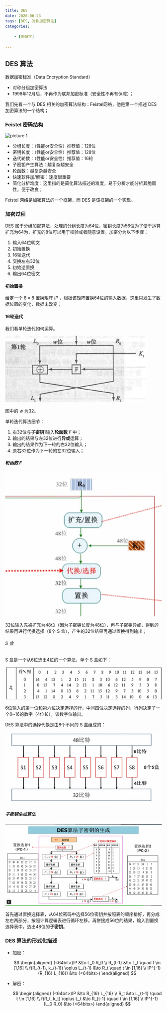 ```yaml
---
title: DES
date: 2020-06-23
tags: [DES, 对称加密算法]
categories: 

    - [密码学]

---
```


## DES 算法

数据加密标准（Data Encryption Standard）

* 对称分组加密算法
* 1998年12月后，不再作为联邦加密标准（安全性不再有保障）；

我们先看一个与 DES 相关的加密算法结构：Feistel网络，他是第一个描述 DES 加密算法的一个结构；

### Feistel 密码结构

![picture 1](assets/502be0a45acdc4ea392b5f6e9ad88024ce4bf135f203a13bf5a96cbd85fdfb66.png)

* 分组长度：（性能or安全性）推荐值：128位
* 密钥长度：（性能or安全性）推荐值：128位
* 迭代轮数：（性能or安全性）推荐值：16轮
* 子密钥产生算法：越复杂越安全
* 轮函数：越复杂越安全
* 快速软件加/解密：速度很重要
* 简化分析难度：这里指的是简化算法描述的难度，易于分析才能分析其脆弱性，便于改良；

Feistel 网络是加密算法的一个框架，而 DES 是该框架的一个实现。

### 加密过程

DES 属于分组加密算法，处理的分组长度为64位，密钥长度为56位为了便于运算扩充为64为，扩充的8位可以用于校验或者随意设置。加密分为以下步骤：

1. 输入64位明文
2. 初始置换
3. 16轮迭代
4. 交换左右32位
5. 初始逆置换
6. 输出64位密文

#### 初始置换

给定一个 $8 \times 8$ 置换矩阵 $IP$ ，根据该矩阵置换64位的输入数据，这里只发生了数据位置的变化，数据未改变；

#### 16轮迭代

我们看单轮迭代如何运算。

![picture 2](assets/89a7683a4ee52d60a72fa277a5ff08a82a7b27c2595f118364eeebffbb81fd76.png)

图中的 $w$ 为32。

单轮迭代算法细节：

1. 右32位与**子密钥**1输入**轮函数** $F$ 中；
2. 输出的结果与左32位进行**异或**运算；
3. 输出的结果作为下一轮的右32位输入；
4. 原右32位作为下一轮的左32位输入；

##### 轮函数 $F$

![picture 3](assets/c1b354263132167202b19e2ae70dd089b9a84db2f60d37d72d51d2c83dc6ce04.png)

32位输入先被扩充为48位（因为子密钥长度为48位），再与子密钥异或，得到的结果再进行代换选择（8个 S 盒），产生的32位结果再通过置换得到输出；

###### S 盒

S 盒是一个从6位选出4位的一个算法，单个 S 盒如下：

![picture 5](assets/f62c043f0c0e43f529b4cd63f9d741dd0d78b622ddb4da13e5e888d4d8aa6422.png)

6位输入的第一位和第六位决定选择的行，中间四位决定选择的列，行列决定了一个0~16的数字（4位长），该数字位输出。

DES 算法中的选择代换是由8个不同的 S 盒组成的：

![picture 4](assets/01bdec2805bb2817ece7628932abc4aec195638b00b080af71825fb9599cff08.png)

##### 子密钥生成算法

![picture 6](assets/9369c6a09b83d5ed255c61f9f87ad12f9f4c93b2041f8fb98c2de9b601136b7f.png)

首先通过置换选择表，从64位密码中选择56位密钥并按照表的顺序排好，再分成左右两部分，按照计算逻辑表进行循环左移，再拼接成56位的结果，输入到置换选择表中，选出48位的**子密钥**。

### DES 算法的形式化描述

* 加密：

    $$
    \begin{aligned}
    (<64bit>)IP &\to L_0 R_0 \\
    R_{t-1} &\to L_t \quad t \in [1,16] \\
    f(R_{t-1}, k_{t-1}) \oplus L_{t-1} &\to R_t \quad t \in [1,16] \\
    IP^{-1}(R_{16} L_{16}) &\to (<64bits>)
    \end{aligned}
    $$

* 解密：

    $$
    \begin{aligned}
    (<64bit>)IP &\to R_{16} L_{16} \\
    R_t &\to L_{t-1} \quad t \in [1,16] \\
    f(R_t, k_t) \oplus L_t &\to R_{t-1} \quad t \in [1,16] \\
    IP^{-1}(L_0 R_0) &\to (<64bits>)
    \end{aligned}
    $$
